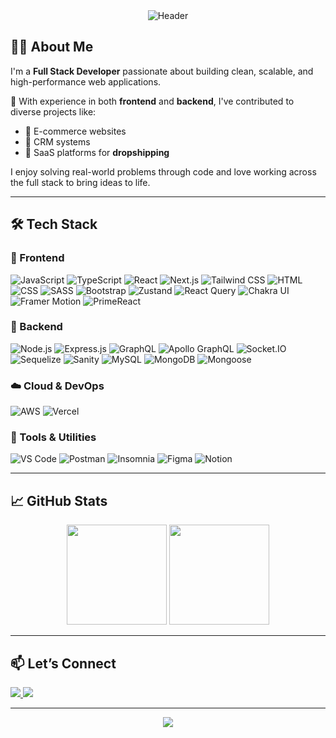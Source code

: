 <!-- Header -->
<div align="center">
  <img src="https://capsule-render.vercel.app/api?type=waving&color=0D96F6&height=200&section=header&text=Hi%20there,%20I'm%20Arbaaz%20Shaikh!&fontSize=40&fontColor=ffffff" alt="Header" />
</div>

<!-- About Me -->
## 👨‍💻 About Me

I'm a **Full Stack Developer** passionate about building clean, scalable, and high-performance web applications.

💼 With experience in both **frontend** and **backend**, I've contributed to diverse projects like:
- 🛒 E-commerce websites  
- 🧠 CRM systems  
- 🚀 SaaS platforms for **dropshipping**

I enjoy solving real-world problems through code and love working across the full stack to bring ideas to life.

---

## 🛠️ Tech Stack

### 🚀 Frontend
![JavaScript](https://img.shields.io/badge/-JavaScript-F7DF1E?style=for-the-badge&logo=javascript&logoColor=black)
![TypeScript](https://img.shields.io/badge/-TypeScript-3178C6?style=for-the-badge&logo=typescript&logoColor=white)
![React](https://img.shields.io/badge/-React-61DAFB?style=for-the-badge&logo=react&logoColor=white)
![Next.js](https://img.shields.io/badge/-Next.js-000000?style=for-the-badge&logo=nextdotjs)
![Tailwind CSS](https://img.shields.io/badge/-Tailwind%20CSS-06B6D4?style=for-the-badge&logo=tailwindcss&logoColor=white)
![HTML](https://img.shields.io/badge/-HTML-E34F26?style=for-the-badge&logo=html5&logoColor=white)
![CSS](https://img.shields.io/badge/-CSS-1572B6?style=for-the-badge&logo=css3&logoColor=white)
![SASS](https://img.shields.io/badge/-SASS-CC6699?style=for-the-badge&logo=sass&logoColor=white)
![Bootstrap](https://img.shields.io/badge/-Bootstrap-7952B3?style=for-the-badge&logo=bootstrap&logoColor=white)
![Zustand](https://img.shields.io/badge/-Zustand-000000?style=for-the-badge&logo=zustand&logoColor=white)
![React Query](https://img.shields.io/badge/-React%20Query-FF4154?style=for-the-badge&logo=reactquery&logoColor=white)
![Chakra UI](https://img.shields.io/badge/-Chakra%20UI-319795?style=for-the-badge&logo=chakraui&logoColor=white)
![Framer Motion](https://img.shields.io/badge/-Framer%20Motion-EF0179?style=for-the-badge&logo=framer&logoColor=white)
![PrimeReact](https://img.shields.io/badge/-PrimeReact-4CAF50?style=for-the-badge&logo=prime&logoColor=white)

### 🔧 Backend
![Node.js](https://img.shields.io/badge/-Node.js-339933?style=for-the-badge&logo=node.js&logoColor=white)
![Express.js](https://img.shields.io/badge/-Express.js-000000?style=for-the-badge&logo=express&logoColor=white)
![GraphQL](https://img.shields.io/badge/-GraphQL-E10098?style=for-the-badge&logo=graphql&logoColor=white)
![Apollo GraphQL](https://img.shields.io/badge/-Apollo%20GraphQL-311C87?style=for-the-badge&logo=apollographql&logoColor=white)
![Socket.IO](https://img.shields.io/badge/-Socket.io-010101?style=for-the-badge&logo=socket.io&logoColor=white)
![Sequelize](https://img.shields.io/badge/-Sequelize-52B0E7?style=for-the-badge&logo=sequelize&logoColor=white)
![Sanity](https://img.shields.io/badge/-Sanity-F03E2F?style=for-the-badge&logo=sanity&logoColor=white)
![MySQL](https://img.shields.io/badge/-MySQL-4479A1?style=for-the-badge&logo=mysql&logoColor=white)
![MongoDB](https://img.shields.io/badge/-MongoDB-47A248?style=for-the-badge&logo=mongodb&logoColor=white)
![Mongoose](https://img.shields.io/badge/-Mongoose-880000?style=for-the-badge&logo=mongoose&logoColor=white)

### ☁️ Cloud & DevOps
![AWS](https://img.shields.io/badge/-AWS-FF9900?style=for-the-badge&logo=amazonaws&logoColor=white)
![Vercel](https://img.shields.io/badge/-Vercel-000000?style=for-the-badge&logo=vercel&logoColor=white)

### 🧰 Tools & Utilities
![VS Code](https://img.shields.io/badge/-VS%20Code-007ACC?style=for-the-badge&logo=visualstudiocode&logoColor=white)
![Postman](https://img.shields.io/badge/-Postman-FF6C37?style=for-the-badge&logo=postman&logoColor=white)
![Insomnia](https://img.shields.io/badge/-Insomnia-4000BF?style=for-the-badge&logo=insomnia&logoColor=white)
![Figma](https://img.shields.io/badge/-Figma-F24E1E?style=for-the-badge&logo=figma&logoColor=white)
![Notion](https://img.shields.io/badge/-Notion-000000?style=for-the-badge&logo=notion&logoColor=white)

---

## 📈 GitHub Stats

<p align="center">
  <img src="https://github-readme-stats.vercel.app/api?username=Thearbaazshaikh98&show_icons=true&theme=tokyonight" height="160"/>
  <img src="https://github-readme-stats.vercel.app/api/top-langs/?username=Thearbaazshaikh98&layout=compact&theme=tokyonight" height="160"/>
</p>

---

## 📫 Let’s Connect

<a href="https://www.linkedin.com/in/arbaaz-shaikh-878a73384/" target="_blank">
  <img src="https://img.shields.io/badge/-LinkedIn-0077B5?style=for-the-badge&logo=linkedin&logoColor=white"/>
</a>
<a href="mailto:thearbaazshaikh98@gmail.com">
  <img src="https://img.shields.io/badge/-Email-D14836?style=for-the-badge&logo=gmail&logoColor=white"/>
</a>

---

<div align="center">
  <img src="https://capsule-render.vercel.app/api?type=waving&color=0D96F6&height=150&section=footer"/>
</div>
